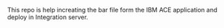 This repo is help increating the bar file form the IBM ACE application and deploy in Integration server.
